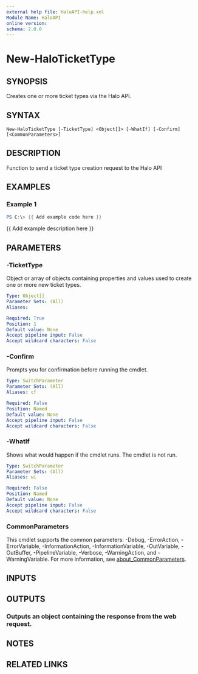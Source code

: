 ```yaml
---
external help file: HaloAPI-help.xml
Module Name: HaloAPI
online version:
schema: 2.0.0
---
```


# New-HaloTicketType

## SYNOPSIS
Creates one or more ticket types via the Halo API.

## SYNTAX

```
New-HaloTicketType [-TicketType] <Object[]> [-WhatIf] [-Confirm] [<CommonParameters>]
```

## DESCRIPTION
Function to send a ticket type creation request to the Halo API

## EXAMPLES

### Example 1
```powershell
PS C:\> {{ Add example code here }}
```

{{ Add example description here }}

## PARAMETERS

### -TicketType
Object or array of objects containing properties and values used to create one or more new ticket types.

```yaml
Type: Object[]
Parameter Sets: (All)
Aliases:

Required: True
Position: 1
Default value: None
Accept pipeline input: False
Accept wildcard characters: False
```

### -Confirm
Prompts you for confirmation before running the cmdlet.

```yaml
Type: SwitchParameter
Parameter Sets: (All)
Aliases: cf

Required: False
Position: Named
Default value: None
Accept pipeline input: False
Accept wildcard characters: False
```

### -WhatIf
Shows what would happen if the cmdlet runs.
The cmdlet is not run.

```yaml
Type: SwitchParameter
Parameter Sets: (All)
Aliases: wi

Required: False
Position: Named
Default value: None
Accept pipeline input: False
Accept wildcard characters: False
```

### CommonParameters
This cmdlet supports the common parameters: -Debug, -ErrorAction, -ErrorVariable, -InformationAction, -InformationVariable, -OutVariable, -OutBuffer, -PipelineVariable, -Verbose, -WarningAction, and -WarningVariable. For more information, see [about_CommonParameters](http://go.microsoft.com/fwlink/?LinkID=113216).

## INPUTS

## OUTPUTS

### Outputs an object containing the response from the web request.
## NOTES

## RELATED LINKS
